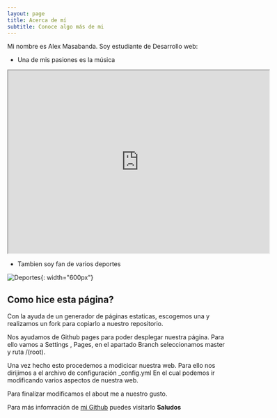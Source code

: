 ```yaml
---
layout: page
title: Acerca de mí
subtitle: Conoce algo más de mi
---
```


Mi nombre es Alex Masabanda. Soy estudiante de Desarrollo web:

- Una de mis pasiones es la música

<iframe width="600" height = "420"
src="https://www.youtube.com/embed/tgbNymZ7vqY">
</iframe>

- Tambien soy fan de varios deportes


![Deportes](https://img.freepik.com/foto-gratis/herramientas-deportivas_53876-138077.jpg?w=1060&t=st=1664217187~exp=1664217787~hmac=9761caf83000d7de67cb316e520bf0791c3d0777b2056ed2432f385b31c9b712){: width="600px"}


## Como hice esta página?

Con la ayuda de un generador de páginas estaticas, escogemos una y realizamos un fork para copiarlo a nuestro repositorio.

Nos ayudamos de Github pages para poder desplegar nuestra página.
Para ello vamos a Settings , Pages, en el apartado Branch seleccionamos master y ruta /(root).

Una vez hecho esto procedemos a modicicar nuestra web.
Para ello nos dirijimos a el archivo de configuración _config.yml
En el cual podemos ir modificando varios aspectos de nuestra web.

Para finalizar modificamos el about me a nuestro gusto.



Para más infomración de [mi Github](https://github.com/adm-10) puedes visitarlo **Saludos** 
